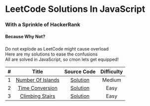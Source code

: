 # LeetCode Solutions In JavaScript
### With a Sprinkle of HackerRank 
#### Because Why Not?


##### 
Do not explode as LeetCode might cause overload </br>
Here are my solutions to ease the confusions </br>
All are solved in JavaScript, so cmon lets get equipped! </br>

| # | Title | Source Code | Difficulty |
|:---:|:---:|:---:|:---:|
|1|[Number Of Islands](https://leetcode.com/problems/number-of-islands/)|[Solution](https://github.com/isabellukk/leetcode_challenges/blob/main/number_of_islands.js)|Medium|
|2|[Time Conversion](https://www.hackerrank.com/challenges/time-conversion/problem)|[Solution](https://github.com/isabellukk/leetcode_challenges/blob/main/time_conversion.js)|Easy|
|3|[Climbing Stairs](https://leetcode.com/problems/climbing-stairs/)|[Solution](https://github.com/isabellukk/leetcode_challenges/blob/main/climbing_stairs.js)|Easy|
